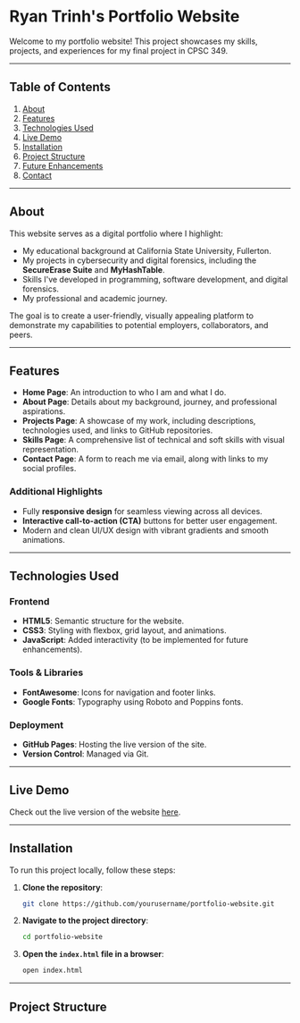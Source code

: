 # Ryan Trinh's Portfolio Website

Welcome to my portfolio website! This project showcases my skills, projects, and experiences for my final project in CPSC 349.

---

## Table of Contents
1. [About](#about)
2. [Features](#features)
3. [Technologies Used](#technologies-used)
4. [Live Demo](#live-demo)
5. [Installation](#installation)
6. [Project Structure](#project-structure)
7. [Future Enhancements](#future-enhancements)
8. [Contact](#contact)

---

## About

This website serves as a digital portfolio where I highlight:
- My educational background at California State University, Fullerton.
- My projects in cybersecurity and digital forensics, including the **SecureErase Suite** and **MyHashTable**.
- Skills I've developed in programming, software development, and digital forensics.
- My professional and academic journey.

The goal is to create a user-friendly, visually appealing platform to demonstrate my capabilities to potential employers, collaborators, and peers.

---

## Features

- **Home Page**: An introduction to who I am and what I do.
- **About Page**: Details about my background, journey, and professional aspirations.
- **Projects Page**: A showcase of my work, including descriptions, technologies used, and links to GitHub repositories.
- **Skills Page**: A comprehensive list of technical and soft skills with visual representation.
- **Contact Page**: A form to reach me via email, along with links to my social profiles.

### Additional Highlights
- Fully **responsive design** for seamless viewing across all devices.
- **Interactive call-to-action (CTA)** buttons for better user engagement.
- Modern and clean UI/UX design with vibrant gradients and smooth animations.

---

## Technologies Used

### Frontend
- **HTML5**: Semantic structure for the website.
- **CSS3**: Styling with flexbox, grid layout, and animations.
- **JavaScript**: Added interactivity (to be implemented for future enhancements).

### Tools & Libraries
- **FontAwesome**: Icons for navigation and footer links.
- **Google Fonts**: Typography using Roboto and Poppins fonts.

### Deployment
- **GitHub Pages**: Hosting the live version of the site.
- **Version Control**: Managed via Git.

---

## Live Demo

Check out the live version of the website [here](https://spill.github.io/CPSC-349-Final-Project/index.html).

---

## Installation

To run this project locally, follow these steps:

1. **Clone the repository**:
    ```bash
    git clone https://github.com/yourusername/portfolio-website.git
    ```

2. **Navigate to the project directory**:
    ```bash
    cd portfolio-website
    ```

3. **Open the `index.html` file in a browser**:
    ```bash
    open index.html
    ```

---

## Project Structure

